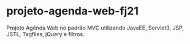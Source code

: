 # projeto-agenda-web-fj21
Projeto Agênda Web no padrão MVC utilizando JavaEE, Servlet3, JSP, JSTL, Tagfiles, jQuery e filtros.

